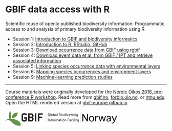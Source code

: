 # GBIF data access with R

Scientific reuse of openly published biodiversity information: Programmatic access to and analysis of primary biodiversity information using R.

* Session 1: [Introduction to GBIF and biodiversity informatics](s1_gbif_intro)
* Session 2: [Introduction to R, RStudio, GitHub](s2_r_intro)
* Session 3: [Download occurrence data from GBIF using rgbif](s3_gbif_demo)
* Session 4: [Download event data et al. from GBIF / IPT and retrieve associated information](s4_event_core)
* Session 5: [Linking species occurrence data with environmental layers](s5_environment)
* Session 6: [Mapping species occurrences and environment layers](s6_mapping)
* Session 9: [Machine-learning prediction studies](s9_ml_prediction)


***

Course materials were originally developed for the [Nordic Oikos 2018, pre-conference R workshop](./NSO_2018). 
Read more from
[gbif.no](https://www.gbif.no/events/2018/Nordic-Oikos-2018-R-workshop.html), 
[forbio.uio.no](https://www.forbio.uio.no/events/courses/2018/GBIF_R.html), or
[ntnu.edu](https://www.ntnu.edu/web/oikos2018/workshops).
Open the HTML rendered version at [gbif-europe.github.io](https://gbif-europe.github.io/nordic_oikos_2018_r)

![](./demo_data/gbif-norway-full.png "GBIF-Norway-Banner")

<!-- ![](./demo_data/NSO_2018_GBIF_NO.png "NSO 2018") -->